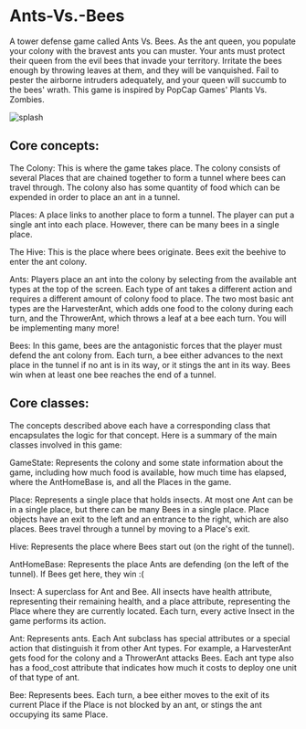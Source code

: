 # Ants-Vs.-Bees
A tower defense game called Ants Vs. Bees. As the ant queen, you populate your colony with the bravest ants you can muster. Your ants must protect their queen from the evil bees that invade your territory. Irritate the bees enough by throwing leaves at them, and they will be vanquished. Fail to pester the airborne intruders adequately, and your queen will succumb to the bees' wrath. This game is inspired by PopCap Games' Plants Vs. Zombies.

![splash](https://github.com/veryzenzain/Ants-Vs.-Bees/assets/24355252/1c187e8e-52b9-4b17-9d27-0044f4febff8)


## Core concepts:


The Colony: This is where the game takes place. The colony consists of several Places that are chained together to form a tunnel where bees can travel through. The colony also has some quantity of food which can be expended in order to place an ant in a tunnel.

Places: A place links to another place to form a tunnel. The player can put a single ant into each place. However, there can be many bees in a single place.

The Hive: This is the place where bees originate. Bees exit the beehive to enter the ant colony.

Ants: Players place an ant into the colony by selecting from the available ant types at the top of the screen. Each type of ant takes a different action and requires a different amount of colony food to place. The two most basic ant types are the HarvesterAnt, which adds one food to the colony during each turn, and the ThrowerAnt, which throws a leaf at a bee each turn. You will be implementing many more!

Bees: In this game, bees are the antagonistic forces that the player must defend the ant colony from. Each turn, a bee either advances to the next place in the tunnel if no ant is in its way, or it stings the ant in its way. Bees win when at least one bee reaches the end of a tunnel.

## Core classes:


The concepts described above each have a corresponding class that encapsulates the logic for that concept. Here is a summary of the main classes involved in this game:

GameState: Represents the colony and some state information about the game, including how much food is available, how much time has elapsed, where the AntHomeBase is, and all the Places in the game.

Place: Represents a single place that holds insects. At most one Ant can be in a single place, but there can be many Bees in a single place. Place objects have an exit to the left and an entrance to the right, which are also places. Bees travel through a tunnel by moving to a Place's exit.

Hive: Represents the place where Bees start out (on the right of the tunnel).

AntHomeBase: Represents the place Ants are defending (on the left of the tunnel). If Bees get here, they win :(

Insect: A superclass for Ant and Bee. All insects have health attribute, representing their remaining health, and a place attribute, representing the Place where they are currently located. Each turn, every active Insect in the game performs its action.

Ant: Represents ants. Each Ant subclass has special attributes or a special action that distinguish it from other Ant types. For example, a HarvesterAnt gets food for the colony and a ThrowerAnt attacks Bees. Each ant type also has a food_cost attribute that indicates how much it costs to deploy one unit of that type of ant.

Bee: Represents bees. Each turn, a bee either moves to the exit of its current Place if the Place is not blocked by an ant, or stings the ant occupying its same Place.
